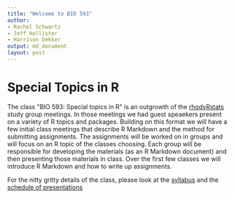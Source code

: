 ```yaml
---
title: "Welcome to BIO 593"
author:
- Rachel Schwartz
- Jeff Hollister
- Harrison Dekker
output: md_document
layout: post
---
```


# Special Topics in R

The class "BIO 593: Special topics in R" is an outgrowth of the [rhodyRstats](https://rhodyrstats.org) study group meetings.  In those meetings we had guest speaekers present on a variety of R topics and packages.  Building on this format we will have a few initial class meetings that describe R Markdown and the method for submitting assignments.  The assignments will be worked on in groups and will focus on an R topic of the classes choosing.  Each group will be responsible for developing the materials (as an R Markdown document) and then presenting those materials in class.  Over the first few classes we will introduce R Markdown and how to write up assignments.

For the nitty gritty details of the class, please look at the [syllabus](syllabus.html) and the [schedule of presentations](schedule.html)
